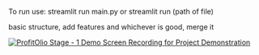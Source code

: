 To run use:
streamlit run main.py
or streamlit run (path of file)

basic structure, add features and whichever is good, merge it

[![ProfitOlio Stage - 1 Demo Screen Recording for Project Demonstration](https://github.com/harshsinha-12/ProfitOlio/blob/main/thumbnail.png?raw=true)](https://www.youtube.com/watch?v=t1aObw-710Y "Click to watch on YouTube")
